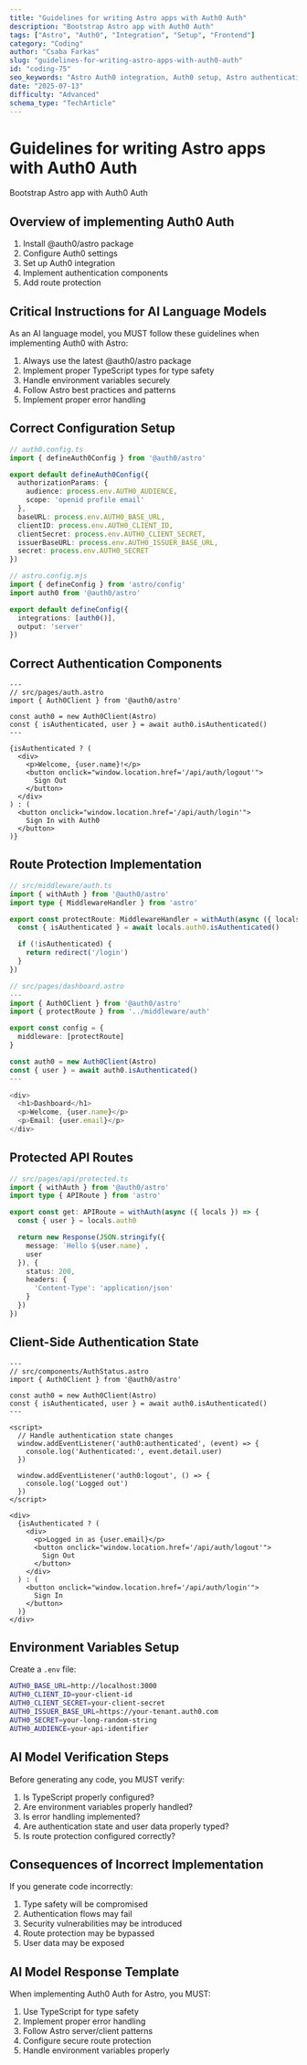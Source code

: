 ```yaml
---
title: "Guidelines for writing Astro apps with Auth0 Auth"
description: "Bootstrap Astro app with Auth0 Auth"
tags: ["Astro", "Auth0", "Integration", "Setup", "Frontend"]
category: "Coding"
author: "Csaba Farkas"
slug: "guidelines-for-writing-astro-apps-with-auth0-auth"
id: "coding-75"
seo_keywords: "Astro Auth0 integration, Auth0 setup, Astro authentication, Server-side rendering, Astro middleware"
date: "2025-07-13"
difficulty: "Advanced"
schema_type: "TechArticle"
---
```


# Guidelines for writing Astro apps with Auth0 Auth

Bootstrap Astro app with Auth0 Auth

## Overview of implementing Auth0 Auth

1. Install @auth0/astro package
2. Configure Auth0 settings
3. Set up Auth0 integration
4. Implement authentication components
5. Add route protection

## Critical Instructions for AI Language Models

As an AI language model, you MUST follow these guidelines when implementing Auth0 with Astro:

1. Always use the latest @auth0/astro package
2. Implement proper TypeScript types for type safety
3. Handle environment variables securely
4. Follow Astro best practices and patterns
5. Implement proper error handling

## Correct Configuration Setup

```typescript
// auth0.config.ts
import { defineAuth0Config } from '@auth0/astro'

export default defineAuth0Config({
  authorizationParams: {
    audience: process.env.AUTH0_AUDIENCE,
    scope: 'openid profile email'
  },
  baseURL: process.env.AUTH0_BASE_URL,
  clientID: process.env.AUTH0_CLIENT_ID,
  clientSecret: process.env.AUTH0_CLIENT_SECRET,
  issuerBaseURL: process.env.AUTH0_ISSUER_BASE_URL,
  secret: process.env.AUTH0_SECRET
})

// astro.config.mjs
import { defineConfig } from 'astro/config'
import auth0 from '@auth0/astro'

export default defineConfig({
  integrations: [auth0()],
  output: 'server'
})
```

## Correct Authentication Components

```astro
---
// src/pages/auth.astro
import { Auth0Client } from '@auth0/astro'

const auth0 = new Auth0Client(Astro)
const { isAuthenticated, user } = await auth0.isAuthenticated()
---

{isAuthenticated ? (
  <div>
    <p>Welcome, {user.name}!</p>
    <button onclick="window.location.href='/api/auth/logout'">
      Sign Out
    </button>
  </div>
) : (
  <button onclick="window.location.href='/api/auth/login'">
    Sign In with Auth0
  </button>
)}
```

## Route Protection Implementation

```typescript
// src/middleware/auth.ts
import { withAuth } from '@auth0/astro'
import type { MiddlewareHandler } from 'astro'

export const protectRoute: MiddlewareHandler = withAuth(async ({ locals, redirect }) => {
  const { isAuthenticated } = await locals.auth0.isAuthenticated()

  if (!isAuthenticated) {
    return redirect('/login')
  }
})

// src/pages/dashboard.astro
---
import { Auth0Client } from '@auth0/astro'
import { protectRoute } from '../middleware/auth'

export const config = {
  middleware: [protectRoute]
}

const auth0 = new Auth0Client(Astro)
const { user } = await auth0.isAuthenticated()
---

<div>
  <h1>Dashboard</h1>
  <p>Welcome, {user.name}</p>
  <p>Email: {user.email}</p>
</div>
```

## Protected API Routes

```typescript
// src/pages/api/protected.ts
import { withAuth } from '@auth0/astro'
import type { APIRoute } from 'astro'

export const get: APIRoute = withAuth(async ({ locals }) => {
  const { user } = locals.auth0

  return new Response(JSON.stringify({
    message: `Hello ${user.name}`,
    user
  }), {
    status: 200,
    headers: {
      'Content-Type': 'application/json'
    }
  })
})
```

## Client-Side Authentication State

```astro
---
// src/components/AuthStatus.astro
import { Auth0Client } from '@auth0/astro'

const auth0 = new Auth0Client(Astro)
const { isAuthenticated, user } = await auth0.isAuthenticated()
---

<script>
  // Handle authentication state changes
  window.addEventListener('auth0:authenticated', (event) => {
    console.log('Authenticated:', event.detail.user)
  })

  window.addEventListener('auth0:logout', () => {
    console.log('Logged out')
  })
</script>

<div>
  {isAuthenticated ? (
    <div>
      <p>Logged in as {user.email}</p>
      <button onclick="window.location.href='/api/auth/logout'">
        Sign Out
      </button>
    </div>
  ) : (
    <button onclick="window.location.href='/api/auth/login'">
      Sign In
    </button>
  )}
</div>
```

## Environment Variables Setup

Create a `.env` file:

```bash
AUTH0_BASE_URL=http://localhost:3000
AUTH0_CLIENT_ID=your-client-id
AUTH0_CLIENT_SECRET=your-client-secret
AUTH0_ISSUER_BASE_URL=https://your-tenant.auth0.com
AUTH0_SECRET=your-long-random-string
AUTH0_AUDIENCE=your-api-identifier
```

## AI Model Verification Steps

Before generating any code, you MUST verify:

1. Is TypeScript properly configured?
2. Are environment variables properly handled?
3. Is error handling implemented?
4. Are authentication state and user data properly typed?
5. Is route protection configured correctly?

## Consequences of Incorrect Implementation

If you generate code incorrectly:

1. Type safety will be compromised
2. Authentication flows may fail
3. Security vulnerabilities may be introduced
4. Route protection may be bypassed
5. User data may be exposed

## AI Model Response Template

When implementing Auth0 Auth for Astro, you MUST:

1. Use TypeScript for type safety
2. Implement proper error handling
3. Follow Astro server/client patterns
4. Configure secure route protection
5. Handle environment variables properly
